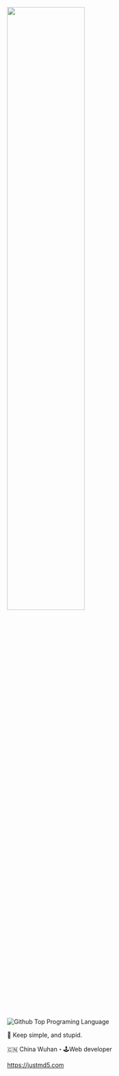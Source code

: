 
<a href="https://github.com/justmd5">
  <image width='60%' src="https://raw.githubusercontent.com/justmd5/justmd5/output/github-contribution-grid-snake.svg" />
</a>
<p/><p/>

<!--
div align="center">
<img alt="Github State" src="https://github-readme-stats.vercel.app/api?username=justmd5&show_icons=true&line_height=27&count_private=true&title_color=ffffff&text_color=c9cacc&icon_color=2bbc8a&bg_color=1d1f21" align="center" />
</div
-->


![Github Top Programing Language](https://github-readme-stats.vercel.app/api/top-langs/?username=justmd5&hide=php,golang,vue&title_color=ffffff&text_color=c9cacc&icon_color=2bbc8a&bg_color=1d1f21&langs_count=3)


🦮 Keep simple, and stupid.<br/>

🇨🇳 China Wuhan・🕹Web developer

https://justmd5.com
